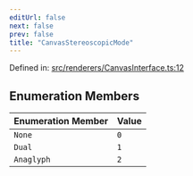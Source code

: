 ```yaml
---
editUrl: false
next: false
prev: false
title: "CanvasStereoscopicMode"
---
```


Defined in: [src/renderers/CanvasInterface.ts:12](https://github.com/jaames/flipnote.js/blob/a8a7e56268fb7f3a0039ade6ddc69a607deedd27/src/renderers/CanvasInterface.ts#L12)

## Enumeration Members

| Enumeration Member | Value |
| :------ | :------ |
| <a id="none"></a> `None` | `0` |
| <a id="dual"></a> `Dual` | `1` |
| <a id="anaglyph"></a> `Anaglyph` | `2` |

